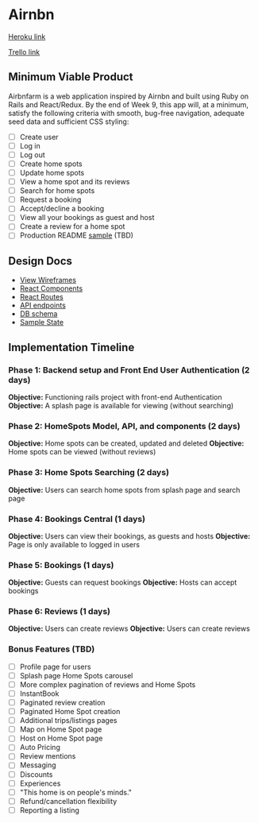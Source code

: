 # Airnbn

[Heroku link][heroku]

[Trello link][trello]

[heroku]: http://airnbn.herokuapp.com/
[trello]: https://trello.com/b/zbOIba2f/airnbn

## Minimum Viable Product

Airbnfarm is a web application inspired by Airnbn and built using Ruby on Rails and React/Redux. By the end of Week 9, this app will, at a minimum, satisfy the
following criteria with smooth, bug-free navigation, adequate seed data and
sufficient CSS styling:

- [ ] Create user
- [ ] Log in
- [ ] Log out
- [ ] Create home spots
- [ ] Update home spots
- [ ] View a home spot and its reviews
- [ ] Search for home spots
- [ ] Request a booking
- [ ] Accept/decline a booking
- [ ] View all your bookings as guest and host
- [ ] Create a review for a home spot
- [ ] Production README [sample](docs/production_readme.md) (TBD)

## Design Docs
* [View Wireframes][wireframes]
* [React Components][components]
* [React Routes][routes]
* [API endpoints][api-endpoints]
* [DB schema][schema]
* [Sample State][sample-state]

[wireframes]: wireframes
[components]: component_hierarchy.md
[routes]: routes.md
[sample-state]: sample_state.md
[api-endpoints]: api_endpoints.md
[schema]: schema.md

## Implementation Timeline

### Phase 1: Backend setup and Front End User Authentication (2 days)

**Objective:** Functioning rails project with front-end Authentication
**Objective:** A splash page is available for viewing (without searching)

### Phase 2: HomeSpots Model, API, and components (2 days)

**Objective:** Home spots can be created, updated and deleted
**Objective:** Home spots can be viewed (without reviews)

### Phase 3: Home Spots Searching (2 days)
**Objective:** Users can search home spots from splash page and search page

### Phase 4: Bookings Central (1 days)
**Objective:** Users can view their bookings, as guests and hosts
**Objective:** Page is only available to logged in users

### Phase 5: Bookings (1 days)
**Objective:** Guests can request bookings
**Objective:** Hosts can accept bookings

### Phase 6: Reviews (1 days)
**Objective:** Users can create reviews
**Objective:** Users can create reviews


### Bonus Features (TBD)
- [ ] Profile page for users
- [ ] Splash page Home Spots carousel
- [ ] More complex pagination of reviews and Home Spots
- [ ] InstantBook
- [ ] Paginated review creation
- [ ] Paginated Home Spot creation
- [ ] Additional trips/listings pages
- [ ] Map on Home Spot page
- [ ] Host on Home Spot page
- [ ] Auto Pricing
- [ ] Review mentions
- [ ] Messaging
- [ ] Discounts
- [ ] Experiences
- [ ] "This home is on people's minds."
- [ ] Refund/cancellation flexibility
- [ ] Reporting a listing
